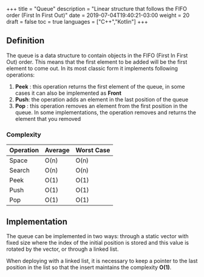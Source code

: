 +++
title = "Queue"
description = "Linear structure that follows the FIFO order (First In First Out)"
date = 2019-07-04T19:40:21-03:00
weight = 20
draft = false
toc = true
languages = ["C++","Kotlin"]
+++
<h2 class="title is-4"> Definition </h2>

The queue is a data structure to contain objects in the FIFO (First In First Out) order. This means
that the first element to be added will be the first element to come out. In its most classic form it implements
following operations:

<div class="margin_left">
  <ol>
    <li><b>Peek</b> : this operation returns the first element of the queue, in some cases it can also be implemented as <b>Front</b></li>
    <li><b>Push</b>: the operation adds an element in the last position of the queue</li>
    <li><b>Pop</b> : this operation removes an element from the first position in the queue. In some implementations, the operation removes and returns the element that you removed </li>
  </ol>
</div>

<div class="container has-text-centered">
<h3 class="title is-5 margin_top"> Complexity </h3>

<table class="table is-striped is-bordered center" >
    <thead>
        <tr>
            <th>Operation</th>
            <th>Average</th> 
            <th>Worst Case</th>
        </tr>
    </thead>
    <tbody>
        <tr>
            <td>Space</td>
            <td>O(n)</td> 
            <td>O(n)</td>
        </tr>
        <tr>
            <td>Search</td>
            <td>O(n)</td> 
            <td>O(n)</td>
        </tr>
        <tr>
            <td>Peek</td>
            <td>O(1)</td> 
            <td>O(1)</td>
        </tr>
        <tr>
            <td>Push</td>
            <td>O(1)</td> 
            <td>O(1)</td>
        </tr>
        <tr>
            <td>Pop</td>
            <td>O(1)</td> 
            <td>O(1)</td>
        </tr>
    </tbody>
</table>
</div>

<h2 class="title is-4 margin_top"> Implementation </h2>

The queue can be implemented in two ways: through a static vector with fixed size where the index of the initial position is stored and this value is rotated by the vector, or through a linked list.

When deploying with a linked list, it is necessary to keep a pointer to the last position in the list so that the insert maintains the complexity **O(1)**.